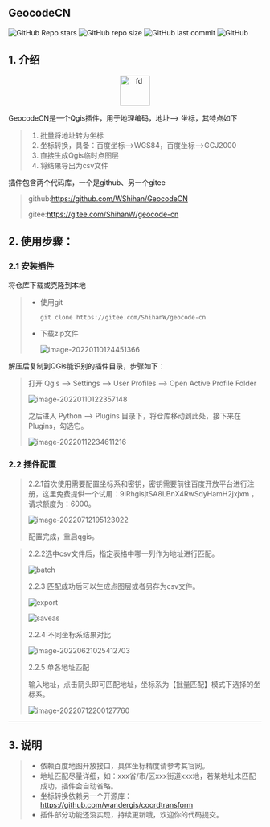 ## GeocodeCN

![GitHub Repo stars](https://img.shields.io/github/stars/WShihan/GeocodeCN?style=plastic) ![GitHub repo size](https://img.shields.io/github/repo-size/WShihan/GeocodeCN?style=plastic) ![GitHub last commit](https://img.shields.io/github/last-commit/WShihan/GeocodeCN?style=plastic) ![GitHub](https://img.shields.io/github/license/WShihan/GeocodeCN?style=plastic)

## 1. 介绍

<p align="center">
<img src="https://md-1301600412.cos.ap-nanjing.myqcloud.com/pic/icon-16420027061082.png" alt="fd" style="width:60px;margin: 0px auto" /></p>





GeocodeCN是一个Qgis插件，用于地理编码，地址——> 坐标，其特点如下

> 1. 批量将地址转为坐标
> 2. 坐标转换，具备：百度坐标-->WGS84，百度坐标-->GCJ2000
> 3. 直接生成Qgis临时点图层
> 4. 将结果导出为csv文件



插件包含两个代码库，一个是github、另一个gitee

> github:https://github.com/WShihan/GeocodeCN
>
> gitee:https://gitee.com/ShihanW/geocode-cn





## 2. 使用步骤：

### 2.1 安装插件

将仓库下载或克隆到本地

> * 使用git 
>
>   ```
>   git clone https://gitee.com/ShihanW/geocode-cn
>   ```
>
> * 下载zip文件
>
>   ![image-20220110124451366](https://md-1301600412.cos.ap-nanjing.myqcloud.com/pic/VWP2zMaL1FDpTxe.png)



解压后复制到QGis能识别的插件目录，步骤如下：

> 打开 Qgis --> Settings --> User Profiles --> Open Active Profile Folder
>
> ![image-20220110122357148](https://md-1301600412.cos.ap-nanjing.myqcloud.com/pic/2V9AmtUTMBZEyxR.png)
>
> 之后进入 Python --> Plugins 目录下，将仓库移动到此处，接下来在Plugins，勾选它。
>
> ![image-20220112234611216](https://md-1301600412.cos.ap-nanjing.myqcloud.com/pic/image-20220112234611216.png)



### 2.2 插件配置

> 2.2.1首次使用需要配置坐标系和密钥，密钥需要前往百度开放平台进行注册，这里免费提供一个试用：9IRhgisjtSA8LBnX4RwSdyHamH2jxjxm ，请求额度为：6000。
>
> ![image-20220712195123022](https://md-1301600412.cos.ap-nanjing.myqcloud.com/gitUse/image-20220712195123022.png)
>
> 配置完成，重启qgis。
>
> 

> 2.2.2选中csv文件后，指定表格中哪一列作为地址进行匹配。
>
> ![batch](https://md-1301600412.cos.ap-nanjing.myqcloud.com/gitUse/batch.gif)
>
> 
>
> 2.2.3 匹配成功后可以生成点图层或者另存为csv文件。
>
> ![export](https://md-1301600412.cos.ap-nanjing.myqcloud.com/gitUse/export.gif)
>
> ![saveas](https://md-1301600412.cos.ap-nanjing.myqcloud.com/gitUse/saveas.gif)
>
> 
>
> 2.2.4 不同坐标系结果对比
>
> ![image-20220621025412703](https://md-1301600412.cos.ap-nanjing.myqcloud.com/gitUse/image-20220621025412703.png)
>
> 
>
> 2.2.5 单各地址匹配
>
> 输入地址，点击箭头即可匹配地址，坐标系为【批量匹配】模式下选择的坐标系。
>
> ![image-20220712200127760](https://md-1301600412.cos.ap-nanjing.myqcloud.com/gitUse/image-20220712200127760.png)



***

## 3. 说明

> * 依赖百度地图开放接口，具体坐标精度请参考其官网。
> * 地址匹配尽量详细，如：xxx省/市/区xxx街道xxx地，若某地址未匹配成功，插件会自动省略。
> * 坐标转换依赖另一个开源库：https://github.com/wandergis/coordtransform 
> * 插件部分功能还没实现，持续更新哦，欢迎你的代码提交。
